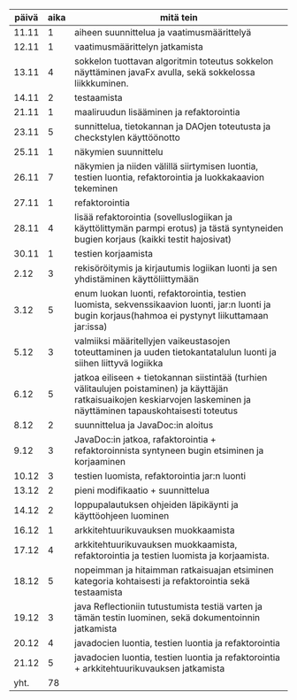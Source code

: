 päivä | aika | mitä tein
----- | ---- | ---------
11.11 | 1 | aiheen suunnittelua ja vaatimusmäärittelyä 
12.11 | 1 | vaatimusmäärittelyn jatkamista
13.11 | 4 | sokkelon tuottavan algoritmin toteutus sokkelon näyttäminen javaFx avulla, sekä sokkelossa liikkkuminen.
14.11 | 2 | testaamista
21.11 | 1 | maaliruudun lisääminen ja refaktorointia
23.11 | 5 | sunnittelua, tietokannan ja DAOjen toteutusta ja checkstylen käyttöönotto
25.11 | 1 | näkymien suunnittelu
26.11 | 7 | näkymien ja niiden välillä siirtymisen luontia, testien luontia, refaktorointia ja luokkakaavion tekeminen 
27.11 | 1 | refaktorointia
28.11 | 4 | lisää refaktorointia (sovelluslogiikan ja käyttölittymän parmpi erotus) ja tästä syntyneiden bugien korjaus (kaikki testit hajosivat)
30.11 | 1 | testien korjaamista
2.12 | 3 | rekisöröitymis ja kirjautumis logiikan luonti ja sen yhdistäminen käyttöliittymään
3.12 | 5 | enum luokan luonti, refaktorointia, testien luomista, sekvenssikaavion luonti, jar:n luonti ja bugin korjaus(hahmoa ei pystynyt liikuttamaan jar:issa)
5.12 | 3 | valmiiksi määritellyjen vaikeustasojen toteuttaminen ja uuden tietokantatalulun luonti ja siihen liittyvä logiikka 
6.12 | 5 | jatkoa eiliseen + tietokannan siistintää (turhien välitaulujen poistaminen) ja käyttäjän ratkaisuaikojen keskiarvojen laskeminen ja näyttäminen tapauskohtaisesti toteutus 
8.12 | 2 | suunnittelua ja JavaDoc:in aloitus
9.12 | 3 | JavaDoc:in jatkoa, rafaktorointia + refaktoroinnista syntyneen bugin etsiminen ja korjaaminen
10.12 | 3 | testien luomista, refaktorointia jar:n luonti
13.12 | 2 | pieni modifikaatio + suunnittelua
14.12 | 2 | loppupalautuksen ohjeiden läpikäynti ja käyttöohjeen luominen
16.12 | 1 | arkkitehtuurikuvauksen muokkaamista
17.12 | 4 | arkkitehtuurikuvauksen muokkaamista, refaktorointia ja testien luomista ja korjaamista.
18.12 | 5 | nopeimman ja hitaimman ratkaisuajan etsiminen kategoria kohtaisesti ja refaktorointia sekä testaamista
19.12 | 3 | java Reflectioniin tutustumista testiä varten ja tämän testin luominen, sekä dokumentoinnin jatkamista
20.12 | 4 | javadocien luontia, testien luontia ja refaktorointia
21.12 | 5 | javadocien luontia, testien luontia ja refaktorointia + arkkitehtuurikuvauksen jatkamista
yht. | 78 |
